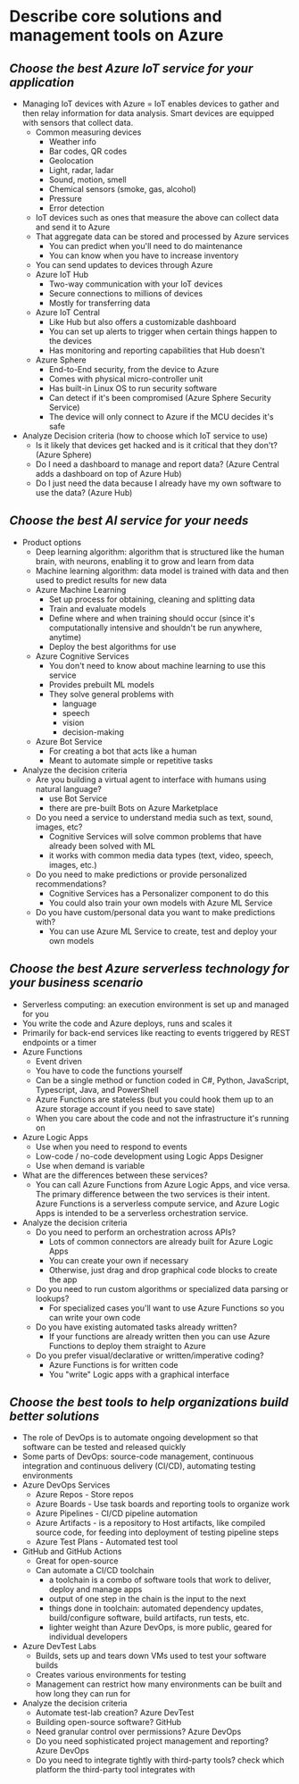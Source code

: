 # **Describe core solutions and management tools on Azure**
## **_Choose the best Azure IoT service for your application_**
- Managing IoT devices with Azure = IoT enables devices to gather and then relay information for data analysis. Smart devices are equipped with sensors that collect data.
    - Common measuring devices
        - Weather info
        - Bar codes, QR codes
        - Geolocation
        - Light, radar, ladar
        - Sound, motion, smell
        - Chemical sensors (smoke, gas, alcohol)
        - Pressure
        - Error detection
    - IoT devices such as ones that measure the above can collect data and send it to Azure
    - That aggregate data can be stored and processed by Azure services
        - You can predict when you'll need to do maintenance
        - You can know when you have to increase inventory
    - You can send updates to devices through Azure
    - Azure IoT Hub
        - Two-way communication with your IoT devices
        - Secure connections to millions of devices
        - Mostly for transferring data
    - Azure IoT Central
        - Like Hub but also offers a customizable dashboard
        - You can set up alerts to trigger when certain things happen to the devices
        - Has monitoring and reporting capabilities that Hub doesn't
    - Azure Sphere
        - End-to-End security, from the device to Azure
        - Comes with physical micro-controller unit
        - Has built-in Linux OS to run security software
        - Can detect if it's been compromised (Azure Sphere Security Service)
        - The device will only connect to Azure if the MCU decides it's safe
 - Analyze Decision criteria (how to choose which IoT service to use)
    - Is it likely that devices get hacked and is it critical that they don't? (Azure Sphere)
    - Do I need a dashboard to manage and report data? (Azure Central adds a dashboard on top of Azure Hub)
    - Do I just need the data because I already have my own software to use the data? (Azure Hub)

## **_Choose the best AI service for your needs_**
- Product options
    - Deep learning algorithm: algorithm that is structured like the human brain, with neurons, enabling it to grow and learn from data
    - Machine learning algorithm: data model is trained with data and then used to predict results for new data
    - Azure Machine Learning
        - Set up process for obtaining, cleaning and splitting data
        - Train and evaluate models
        - Define where and when training should occur (since it's computationally intensive and shouldn't be run anywhere, anytime)
        - Deploy the best algorithms for use
    - Azure Cognitive Services
        - You don't need to know about machine learning to use this service
        - Provides prebuilt ML models
        - They solve general problems with
            - language
            - speech
            - vision
            - decision-making
    - Azure Bot Service
        - For creating a bot that acts like a human
        - Meant to automate simple or repetitive tasks
- Analyze the decision criteria
    - Are you building a virtual agent to interface with humans using natural language?
        - use Bot Service
        - there are pre-built Bots on Azure Marketplace
    - Do you need a service to understand media such as text, sound, images, etc?
        - Cognitive Services will solve common problems that have already been solved with ML
        - it works with common media data types (text, video, speech, images, etc.)
    - Do you need to make predictions or provide personalized recommendations?
        - Cognitive Services has a Personalizer component to do this
        - You could also train your own models with Azure ML Service
    - Do you have custom/personal data you want to make predictions with?
        - You can use Azure ML Service to create, test and deploy your own models

## **_Choose the best Azure serverless technology for your business scenario_**
- Serverless computing: an execution environment is set up and managed for you
- You write the code and Azure deploys, runs and scales it
- Primarily for back-end services like reacting to events triggered by REST endpoints or a timer
- Azure Functions
    - Event driven
    - You have to code the functions yourself
    - Can be a single method or function coded in C#, Python, JavaScript, Typescript, Java, and PowerShell
    - Azure Functions are stateless (but you could hook them up to an Azure storage account if you need to save state)
    - When you care about the code and not the infrastructure it's running on
- Azure Logic Apps
    - Use when you need to respond to events
    - Low-code / no-code development using Logic Apps Designer
    - Use when demand is variable
- What are the differences between these services?
    - You can call Azure Functions from Azure Logic Apps, and vice versa. The primary difference between the two services is their intent. Azure Functions is a serverless compute service, and Azure Logic Apps is intended to be a serverless orchestration service.
- Analyze the decision criteria
    - Do you need to perform an orchestration across APIs?
        - Lots of common connectors are already built for Azure Logic Apps
        - You can create your own if necessary
        - Otherwise, just drag and drop graphical code blocks to create the app
    - Do you need to run custom algorithms or specialized data parsing or lookups?
        - For specialized cases you'll want to use Azure Functions so you can write your own code
    - Do you have existing automated tasks already written?
        - If your functions are already written then you can use Azure Functions to deploy them straight to Azure
    - Do you prefer visual/declarative or written/imperative coding?
        - Azure Functions is for written code
        - You "write" Logic apps with a graphical interface

## **_Choose the best tools to help organizations build better solutions_**
- The role of DevOps is to automate ongoing development so that software can be tested and released quickly
- Some parts of DevOps: source-code management, continuous integration and continuous delivery (CI/CD), automating testing environments
- Azure DevOps Services
    - Azure Repos - Store repos
    - Azure Boards - Use task boards and reporting tools to organize work
    - Azure Pipelines - CI/CD pipeline automation
    - Azure Artifacts - is a repository to Host artifacts, like compiled source code, for feeding into deployment of testing pipeline steps
    - Azure Test Plans - Automated test tool
- GitHub and GitHub Actions
    - Great for open-source
    - Can automate a CI/CD toolchain
        - a toolchain is a combo of software tools that work to deliver, deploy and manage apps
        - output of one step in the chain is the input to the next
        - things done in toolchain: automated dependency updates, build/configure software, build artifacts, run tests, etc.
        - lighter weight than Azure DevOps, is more public, geared for individual developers
- Azure DevTest Labs
    - Builds, sets up and tears down VMs used to test your software builds
    - Creates various environments for testing
    - Management can restrict how many environments can be built and how long they can run for
- Analyze the decision criteria
    - Automate test-lab creation? Azure DevTest
    - Building open-source software? GitHub
    - Need granular control over permissions? Azure DevOps
    - Do you need sophisticated project management and reporting? Azure DevOps
    - Do you need to integrate tightly with third-party tools? check which platform the third-party tool integrates with
